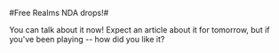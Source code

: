 #Free Realms NDA drops!#

You can talk about it now! Expect an article about it for tomorrow, but if you've been playing -- how did you like it?
